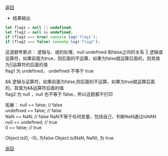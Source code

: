 [返回](./js.md)

- 结果输出
```javascript
let flag1 = null || undefined;
let flag2 = null && undefined;
if (flag1 === true) console.log('flag1');
if (flag2 === false) console.log('flag2');
```

这道题考察点： 逻辑与、或的处理，null undefined 和false之间的关系
|| 逻辑或运算符，如果前面为true，则后面的不运算，如果为false就运算后面的，则其值为||运算符的后面的值\
flag1 为 undefined， undefined 不等于 true

&& 逻辑与运算符，如果前面为false,则后面的不运算，如果为true就运算后面的，其值为&&运算符后面的值\
flag2 为 null ，null 也不等于 false，所以这题都不打印

拓展：
null == false; // false\
undefined == false; // false\
NaN == NaN; // false NaN不等于任何变量，包括自己，判断NaN通过isNAN\
null == undefined; // true\
0 == false; // true

Object.is(0, -0); 为false
Object.is(NaN, NaN); 为 true

[返回](./js.md)
